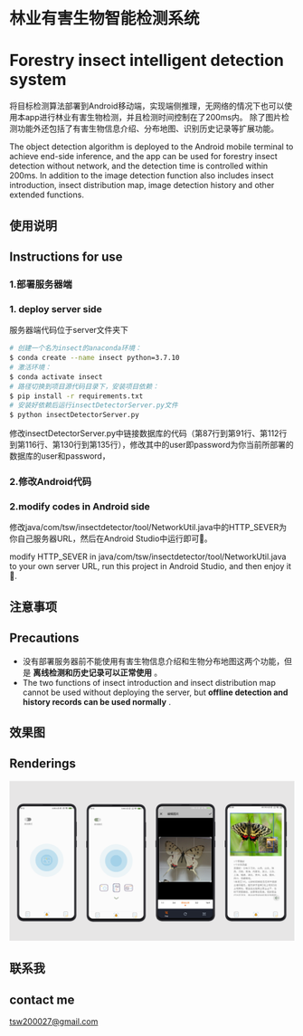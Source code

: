 # 林业有害生物智能检测系统
# Forestry insect intelligent detection system

将目标检测算法部署到Android移动端，实现端侧推理，无网络的情况下也可以使用本app进行林业有害生物检测，并且检测时间控制在了200ms内。
除了图片检测功能外还包括了有害生物信息介绍、分布地图、识别历史记录等扩展功能。

The object detection algorithm is deployed to the Android mobile terminal to achieve end-side inference, and the app can be used for forestry insect detection without network, and the detection time is controlled within 200ms.
In addition to the image detection function also includes insect introduction, insect distribution map, image detection history and other extended functions.

## 使用说明
## Instructions for use

### 1.部署服务器端
### 1. deploy server side
服务器端代码位于server文件夹下
```bash
# 创建一个名为insect的anaconda环境：
$ conda create --name insect python=3.7.10
# 激活环境：
$ conda activate insect
# 路径切换到项目源代码目录下，安装项目依赖：
$ pip install -r requirements.txt
# 安装好依赖后运行insectDetectorServer.py文件
$ python insectDetectorServer.py
```
修改insectDetectorServer.py中链接数据库的代码（第87行到第91行、第112行到第116行、第130行到第135行），修改其中的user即password为你当前所部署的数据库的user和password，

### 2.修改Android代码
### 2.modify codes in Android side
修改java/com/tsw/insectdetector/tool/NetworkUtil.java中的HTTP_SEVER为你自己服务器URL，然后在Android Studio中运行即可🎉。

modify HTTP_SEVER in java/com/tsw/insectdetector/tool/NetworkUtil.java to your own server URL, run this project in Android Studio, and then enjoy it🎉.

## 注意事项
## Precautions
* 没有部署服务器前不能使用有害生物信息介绍和生物分布地图这两个功能，但是 __离线检测和历史记录可以正常使用__ 。
* The two functions of insect introduction and insect distribution map cannot be used without deploying the server, but __offline detection and history records can be used normally__ .

## 效果图
## Renderings
![rending](rendering.png)

## 联系我
## contact me
tsw200027@gmail.com
